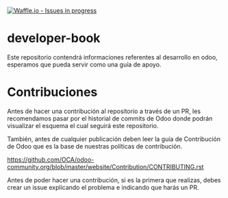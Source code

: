 [![Waffle.io - Issues in progress](https://badge.waffle.io/odoo-latinoamerica/developer-book.png?label=in%20progress&title=In%20Progress)](http://waffle.io/odoo-latinoamerica/developer-book)

# developer-book
Este repositorio contendrá informaciones referentes al desarrollo en odoo, esperamos que pueda servir como una guía de apoyo.

# Contribuciones
Antes de hacer una contribución al repositorio a través de un PR, les recomendamos pasar por el historial de commits de Odoo donde podrán visualizar el esquema el cual seguirá este repositorio.

También, antes de cualquier publicación deben leer la guía de Contribución de Odoo que es la base de nuestras políticas de contribución.

https://github.com/OCA/odoo-community.org/blob/master/website/Contribution/CONTRIBUTING.rst

Antes de poder hacer una contribución, si es la primera que realizas, debes crear un issue explicando el problema e indicando que harás un PR.
